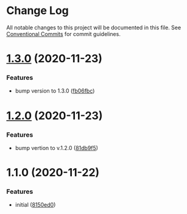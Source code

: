 # Change Log

All notable changes to this project will be documented in this file.
See [Conventional Commits](https://conventionalcommits.org) for commit guidelines.

# [1.3.0](https://github.com/maximegel/jumpstart-lerna-semrel/compare/@jumpstart-lerna-semrel/foo@1.2.0...@jumpstart-lerna-semrel/foo@1.3.0) (2020-11-23)

### Features

- bump version to 1.3.0 ([fb06fbc](https://github.com/maximegel/jumpstart-lerna-semrel/commit/fb06fbc4a8038797b7e7af10e9a31008fdb66f66))

# [1.2.0](https://github.com/maximegel/jumpstart-lerna-semrel/compare/@jumpstart-lerna-semrel/foo@1.1.0...@jumpstart-lerna-semrel/foo@1.2.0) (2020-11-23)

### Features

- bump vertion to v.1.2.0 ([81db9f5](https://github.com/maximegel/jumpstart-lerna-semrel/commit/81db9f50919346b212b87fffac46022453c6b0f3))

# 1.1.0 (2020-11-22)

### Features

- initial ([8150ed0](https://github.com/maximegel/jumpstart-lerna-semrel/commit/8150ed07750e611241ee3ab83b761eb0c372d1b2))
